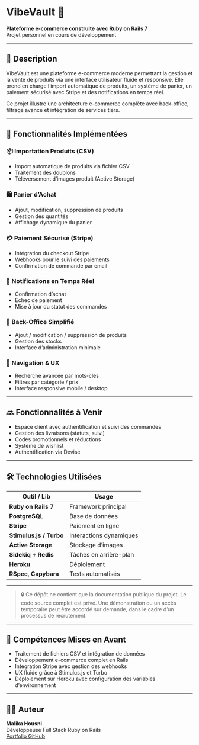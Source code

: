 # VibeVault 🛒

**Plateforme e-commerce construite avec Ruby on Rails 7**  
Projet personnel en cours de développement

---

## 📍 Description

VibeVault est une plateforme e-commerce moderne permettant la gestion et la vente de produits via une interface utilisateur fluide et responsive. Elle prend en charge l’import automatique de produits, un système de panier, un paiement sécurisé avec Stripe et des notifications en temps réel.

Ce projet illustre une architecture e-commerce complète avec back-office, filtrage avancé et intégration de services tiers.

---

## 🚀 Fonctionnalités Implémentées

### 📦 Importation Produits (CSV)

- Import automatique de produits via fichier CSV
- Traitement des doublons
- Téléversement d’images produit (Active Storage)

### 🛍️ Panier d’Achat

- Ajout, modification, suppression de produits
- Gestion des quantités
- Affichage dynamique du panier

### 💳 Paiement Sécurisé (Stripe)

- Intégration du checkout Stripe
- Webhooks pour le suivi des paiements
- Confirmation de commande par email

### 🔔 Notifications en Temps Réel

- Confirmation d’achat
- Échec de paiement
- Mise à jour du statut des commandes

### 🧰 Back-Office Simplifié

- Ajout / modification / suppression de produits
- Gestion des stocks
- Interface d’administration minimale

### 🔎 Navigation & UX

- Recherche avancée par mots-clés
- Filtres par catégorie / prix
- Interface responsive mobile / desktop

---

## 🔜 Fonctionnalités à Venir

- Espace client avec authentification et suivi des commandes
- Gestion des livraisons (statuts, suivi)
- Codes promotionnels et réductions
- Système de wishlist
- Authentification via Devise

---

## 🛠️ Technologies Utilisées

| Outil / Lib             | Usage                   |
| ----------------------- | ----------------------- |
| **Ruby on Rails 7**     | Framework principal     |
| **PostgreSQL**          | Base de données         |
| **Stripe**              | Paiement en ligne       |
| **Stimulus.js / Turbo** | Interactions dynamiques |
| **Active Storage**      | Stockage d’images       |
| **Sidekiq + Redis**     | Tâches en arrière-plan  |
| **Heroku**              | Déploiement             |
| **RSpec, Capybara**     | Tests automatisés       |

---

> 🔒 Ce dépôt ne contient que la documentation publique du projet.
> Le code source complet est privé. Une démonstration ou un accès temporaire peut être accordé sur demande, dans le cadre d’un processus de recrutement.

---

## 🎯 Compétences Mises en Avant

- Traitement de fichiers CSV et intégration de données
- Développement e-commerce complet en Rails
- Intégration Stripe avec gestion des webhooks
- UX fluide grâce à Stimulus.js et Turbo
- Déploiement sur Heroku avec configuration des variables d’environnement

---

## 👩‍💻 Auteur

**Malika Housni**  
Développeuse Full Stack Ruby on Rails  
[Portfolio GitHub](https://github.com/joupify)
